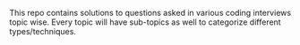 This repo contains solutions to questions asked in various coding interviews topic wise.
Every topic will have sub-topics as well to categorize different types/techniques.
